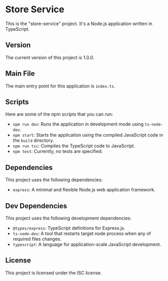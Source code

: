 # Store Service

This is the "store-service" project. It's a Node.js application written in TypeScript.

## Version

The current version of this project is 1.0.0.

## Main File

The main entry point for this application is `index.ts`.

## Scripts

Here are some of the npm scripts that you can run:

- `npm run dev`: Runs the application in development mode using `ts-node-dev`.
- `npm start`: Starts the application using the compiled JavaScript code in the `build` directory.
- `npm run tsc`: Compiles the TypeScript code to JavaScript.
- `npm test`: Currently, no tests are specified.

## Dependencies

This project uses the following dependencies:

- `express`: A minimal and flexible Node.js web application framework.

## Dev Dependencies

This project uses the following development dependencies:

- `@types/express`: TypeScript definitions for Express.js.
- `ts-node-dev`: A tool that restarts target node process when any of required files changes.
- `typescript`: A language for application-scale JavaScript development.

## License

This project is licensed under the ISC license.

